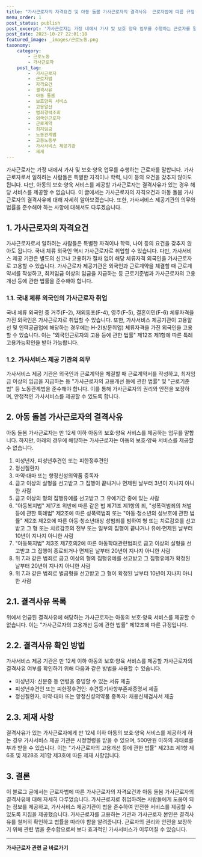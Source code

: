 ```yaml
---
title: "가사근로자의 자격요건 및 아동 돌봄 가사근로자의 결격사유  근로자법에 따른 규정 및 제재"
menu_order: 1
post_status: publish
post_excerpt: '가사근로자는 가정 내에서 가사 및 보호 양육 업무를 수행하는 근로자를 말합니다. 가사근로자로서 일하려는 사람들은 특별한 자격이나 학력, 나이 등의 요건을 갖추지 않아도 됩니다. 다만, 아동의 보호 양육 서비스를 제공할 가사근로자는 결격사유가 있는 경우 해당 서비스를 제공할 수 없습니다. 이 글에서는 가사근로자의 자격요건과 아동 돌봄 가사근로자의 결격사유에 대해 자세히 알아보겠습니다. 또한, 가사서비스 제공기관의 의무와 법률을 준수해야 하는 사항에 대해서도 다루겠습니다.'
post_date: 2023-10-27 22:01:18
featured_image: _images/근로노동.png
taxonomy:
    category:
        - 근로노동
        - 가사근로자
    post_tag:
        -  가사근로자
        -  근로자법
        -  자격요건
        -  결격사유
        -  아동 돌봄
        -  보호양육 서비스
        -  고용알선
        -  범죄경력조회
        -  외국인근로자
        -  근로계약
        -  최저임금
        -  노동관계법
        -  고용노동부
        -  가사서비스 제공기관
        -  제재
---
```




가사근로자는 가정 내에서 가사 및 보호·양육 업무를 수행하는 근로자를 말합니다. 가사근로자로서 일하려는 사람들은 특별한 자격이나 학력, 나이 등의 요건을 갖추지 않아도 됩니다. 다만, 아동의 보호·양육 서비스를 제공할 가사근로자는 결격사유가 있는 경우 해당 서비스를 제공할 수 없습니다. 이 글에서는 가사근로자의 자격요건과 아동 돌봄 가사근로자의 결격사유에 대해 자세히 알아보겠습니다. 또한, 가사서비스 제공기관의 의무와 법률을 준수해야 하는 사항에 대해서도 다루겠습니다.

## 1. 가사근로자의 자격요건
가사근로자로서 일하려는 사람들은 특별한 자격이나 학력, 나이 등의 요건을 갖추지 않아도 됩니다. 국내 체류 외국인 역시 가사근로자로 취업할 수 있습니다. 다만, 가사서비스 제공 기관은 별도의 신고나 고용허가 절차 없이 해당 체류자격 외국인을 가사근로자로 고용할 수 있습니다. 가사근로자 제공기관은 외국인과 근로계약을 체결할 때 근로계약서를 작성하고, 최저임금 이상의 임금을 지급하는 등 근로기준법과 가사근로자의 고용개선 등에 관한 법률을 준수해야 합니다.

### 1.1. 국내 체류 외국인의 가사근로자 취업
국내 체류 외국인 중 거주(F-2), 재외동포(F-4), 영주(F-5), 결혼이민(F-6) 체류자격을 가진 외국인은 가사근로자로 취업할 수 있습니다. 또한, 가사서비스 제공기관이 고용알선 및 인력공급업에 해당하는 경우에는 H-2(방문취업) 체류자격을 가진 외국인을 고용할 수 있습니다. 이는 "외국인근로자의 고용 등에 관한 법률" 제12조 제1항에 따른 특례고용가능확인을 받아 가능합니다.

### 1.2. 가사서비스 제공 기관의 의무
가사서비스 제공 기관은 외국인과 근로계약을 체결할 때 근로계약서를 작성하고, 최저임금 이상의 임금을 지급하는 등 "가사근로자의 고용개선 등에 관한 법률" 및 "근로기준법" 등 노동관계법을 준수해야 합니다. 이를 통해 가사근로자의 권리와 안전을 보장하며, 안정적인 가사서비스를 제공할 수 있도록 합니다.

## 2. 아동 돌봄 가사근로자의 결격사유
아동 돌봄 가사근로자는 만 12세 이하 아동의 보호·양육 서비스를 제공하는 업무를 말합니다. 하지만, 아래의 경우에 해당하는 가사근로자는 아동의 보호·양육 서비스를 제공할 수 없습니다.

1. 미성년자, 피성년후견인 또는 피한정후견인
2. 정신질환자
3. 마약·대마 또는 향정신성의약품 중독자
4. 금고 이상의 실형을 선고받고 그 집행이 끝나거나 면제된 날부터 3년이 지나지 아니한 사람
5. 금고 이상의 형의 집행유예를 선고받고 그 유예기간 중에 있는 사람
6. "아동복지법" 제17조 위반에 따른 같은 법 제71조 제1항의 죄, "성폭력범죄의 처벌 등에 관한 특례법" 제2조에 따른 성폭력범죄 또는 "아동·청소년의 성보호에 관한 법률" 제2조 제2호에 따른 아동·청소년대상 성범죄를 범하여 형 또는 치료감호를 선고받고 그 형 또는 치료감호의 전부 또는 일부의 집행이 끝나거나 유예·면제된 날부터 10년이 지나지 아니한 사람
7. "아동복지법" 제3조 제7호의2에 따른 아동학대관련범죄로 금고 이상의 실형을 선고받고 그 집행이 종료되거나 면제된 날부터 20년이 지나지 아니한 사람
8. 위 7.과 같은 범죄로 금고 이상의 형의 집행유예를 선고받고 그 집행유예가 확정된 날부터 20년이 지나지 아니한 사람
9. 위 7.과 같은 범죄로 벌금형을 선고받고 그 형이 확정된 날부터 10년이 지나지 아니한 사람

## 2.1. 결격사유 목록
위에서 언급된 결격사유에 해당하는 가사근로자는 아동의 보호·양육 서비스를 제공할 수 없습니다. 이는 "가사근로자의 고용개선 등에 관한 법률" 제12조에 따른 규정입니다.

## 2.2. 결격사유 확인 방법
가사서비스 제공 기관은 만 12세 이하 아동의 보호·양육 서비스를 제공할 가사근로자의 결격사유 여부를 확인하기 위해 다음과 같은 방법을 사용할 수 있습니다.

- 미성년자: 신분증 등 연령을 증빙할 수 있는 서류 제출
- 피성년후견인 또는 피한정후견인: 후견등기사항부존재증명서 제출
- 정신질환자, 마약·대마 또는 향정신성의약품 중독자: 채용신체검사서 제출

## 2.3. 제재 사항
결격사유가 있는 가사근로자에게 만 12세 이하 아동의 보호·양육 서비스를 제공하게 하는 경우 가사서비스 제공 기관은 시정명령을 받을 수 있으며, 500만원 이하의 과태료를 부과 받을 수 있습니다. 이는 "가사근로자의 고용개선 등에 관한 법률" 제23조 제1항 제6호 및 제28조 제1항 제3호에 따른 제재 사항입니다.

## 3. 결론
이 블로그 글에서는 근로자법에 따른 가사근로자의 자격요건과 아동 돌봄 가사근로자의 결격사유에 대해 자세히 다루었습니다. 가사근로자로 취업하려는 사람들에게 도움이 되는 정보를 제공하고, 가사서비스 제공기관이 법을 준수하여 안전한 서비스를 제공할 수 있도록 지침을 제공했습니다. 가사근로자를 고용하는 기관과 가사근로자 본인은 결격사유를 철저히 확인하고 법률을 따라야 함을 알려줍니다. 근로자의 권리와 안전을 보장하기 위해 관련 법을 준수함으로써 보다 효과적인 가사서비스가 이루어질 수 있습니다.
<!-- wp:separator -->
<hr class="wp-block-separator has-alpha-channel-opacity"/>
<!-- /wp:separator -->

<!-- wp:group {"backgroundColor":"base","layout":{"type":"constrained"}} -->
<div class="wp-block-group has-base-background-color has-background"><!-- wp:paragraph {"align":"center","fontSize":"medium"} -->
<p class="has-text-align-center has-large-font-size"><strong>가사근로자 관련 글 바로가기</strong></p>
<!-- /wp:paragraph -->


<!-- wp:latest-posts
{"categories":[{"id":9531,"count":19,"description":"","link":"https://uknowlaw.com/category/%ea%b0%80%ec%82%ac%ea%b7%bc%eb%a1%9c%ec%9e%90/","name":"가사근로자","slug":"가사근로자","taxonomy":"category","parent":0,"meta":[],"_links":{"self":[{"href":"https://uknowlaw.com/wp-json/wp/v2/categories/9531"}],"collection":[{"href":"https://uknowlaw.com/wp-json/wp/v2/categories"}],"about":[{"href":"https://uknowlaw.com/wp-json/wp/v2/taxonomies/category"}],"wp:post_type":[{"href":"https://uknowlaw.com/wp-json/wp/v2/posts?categories=9531"}],"curies":[{"name":"wp","href":"https://api.w.org/{rel}","templated":true}]}}],"postsToShow":100,"excerptLength":28,"postLayout":"grid","columns":2,"featuredImageAlign":"left","featuredImageSizeSlug":"large","fontSize":"small"} /--></div>
<!-- /wp:group -->